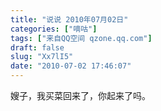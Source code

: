```yaml
---
title: "说说 2010年07月02日"
categories: ["嘀咕"]
tags: ["来自QQ空间 qzone.qq.com"]
draft: false
slug: "Xx7lI5"
date: "2010-07-02 17:46:07"
---
```


嫂子，我买菜回来了，你起来了吗。
